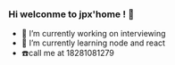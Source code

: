 ### Hi welconme to jpx'home ! 👋


- 🔭 I’m currently working on interviewing
- 🌱 I’m currently learning node and react
- :phone:call me at 18281081279
<!--
**wyneJiang/wyneJiang** is a ✨ _special_ ✨ repository because its `README.md` (this file) appears on your GitHub profile.

Here are some ideas to get you started:

- 🔭 I’m currently working on ...
- 🌱 I’m currently learning ...
- 👯 I’m looking to collaborate on ...
- 🤔 I’m looking for help with ...
- 💬 Ask me about ...
- 📫 How to reach me: ...
- 😄 Pronouns: ...
- ⚡ Fun fact: ...
-->
